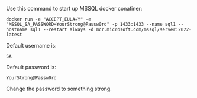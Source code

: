 Use this command to start up MSSQL docker conatiner:

```
docker run -e "ACCEPT_EULA=Y" -e "MSSQL_SA_PASSWORD=YourStrong@Passw0rd" -p 1433:1433 --name sql1 --hostname sql1 --restart always -d mcr.microsoft.com/mssql/server:2022-latest
```

Default username is:
```
SA
```

Default password is:
```
YourStrong@Passw0rd
```

Change the password to something strong.
